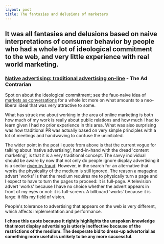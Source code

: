 ```yaml
---
layout: post
title: The fantasies and delusions of marketers
---
```


## It was all fantasies and delusions based on naive interpretations of consumer behavior by people who had a whole lot of ideological commitment to the web, and very little experience with real world marketing.

### [Native advertising: traditional advertising on-line](http://adcontrarian.blogspot.co.uk/2013/05/native-advertising-traditional.html) - The Ad Contrarian

Spot on about the ideological commitment; see the faux-naive idea of [markets as conversations](http://www.cluetrain.com/book/markets.html) for a whole lot more on what amounts to a neo-liberal ideal that was very attractive to some.

What has struck me about working in the area of online marketing is both how much of my work is really about public relations and how much I had to learn given I had no prior experience in this area. What was also surprising was how traditional PR was actually based on very simple principles with a lot of meetings and handwaving to confuse the uninitiated.

The wider point in the post I quote from above is that the current vogue for talking about 'native advertising', hand-in-hand with the dread 'content marketing', is that it is a very traditional concept. The savvy individual should be aware by now that not only do people ignore display advertising it is a sector [riven by fraud](http://www.spider.io/blog/2013/03/chameleon-botnet). However, in the search for an alternative that works the physicality of the medium is still ignored. The reason a magazine advert 'works' is that the medium requires me to physically turn a page and I expect to have to turn the pages to proceed: it is full-page. A television advert 'works' because I have no choice whether the advert appears in front of my eyes or not: it is full-screen. A billboard 'works' because it is large: it fills my field of vision.

People's tolerance to advertising that appears on the web is very different, which affects implementation and performance.

__I chose this quote because it rightly highlights the unspoken knowledge that most display advertising is utterly ineffective because of the restrictions of the medium. The desperate bid to dress-up advertorial as something more useful is unlikely to be any more successful.__